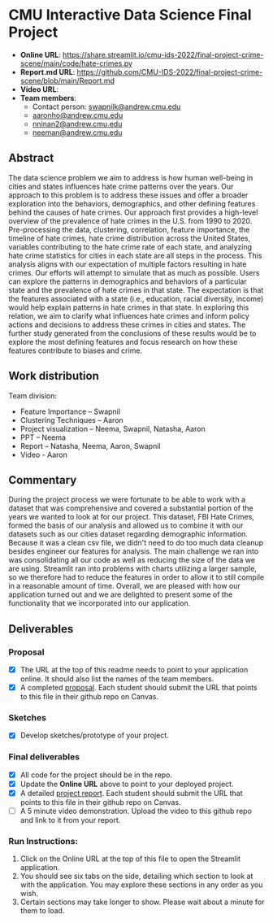 # CMU Interactive Data Science Final Project

* **Online URL**: https://share.streamlit.io/cmu-ids-2022/final-project-crime-scene/main/code/hate-crimes.py
* **Report.md URL**: https://github.com/CMU-IDS-2022/final-project-crime-scene/blob/main/Report.md
* **Video URL**: 
* **Team members**:
  * Contact person: swapnilk@andrew.cmu.edu
  * aaronho@andrew.cmu.edu
  * nninan2@andrew.cmu.edu
  * neeman@andrew.cmu.edu

## Abstract

The data science problem we aim to address is how human well-being in cities and states influences hate crime patterns over the years. Our approach to this problem is to address these issues and offer a broader exploration into the behaviors, demographics, and other defining features behind the causes of hate crimes. Our approach first provides a high-level overview of the prevalence of hate crimes in the U.S. from 1990 to 2020. Pre-processing the data, clustering, correlation, feature importance, the timeline of hate crimes, hate crime distribution across the United States, variables contributing to the hate crime rate of each state, and analyzing hate crime statistics for cities in each state are all steps in the process. This analysis aligns with our expectation of multiple factors resulting in hate crimes. Our efforts will attempt to simulate that as much as possible. Users can explore the patterns in demographics and behaviors of a particular state and the prevalence of hate crimes in that state. The expectation is that the features associated with a state (i.e., education, racial diversity, income) would help explain patterns in hate crimes in that state. In exploring this relation, we aim to clarify what influences hate crimes and inform policy actions and decisions to address these crimes in cities and states. The further study generated from the conclusions of these results would be to explore the most defining features and focus research on how these features contribute to biases and crime.


## Work distribution

Team division:
- Feature Importance – Swapnil
- Clustering Techniques – Aaron
- Project visualization – Neema, Swapnil, Natasha, Aaron
- PPT – Neema
- Report – Natasha, Neema, Aaron, Swapnil
- Video - Aaron

## Commentary
During the project process we were fortunate to be able to work with a dataset that was comprehensive and covered a substantial portion of the years we wanted to look at for our project. This dataset, FBI Hate Crimes, formed the basis of our analysis and allowed us to combine it with our datasets such as our cities dataset regarding demographic information. Because it was a clean csv file, we didn't need to do too much data cleanup besides engineer our features for analysis. The main challenge we ran into was consolidating all our code as well as reducing the size of the data we are using. Streamlit ran into problems with charts utilizing a larger sample, so we therefore had to reduce the features in order to allow it to still compile in a reasonable amount of time. Overall, we are pleased with how our application turned out and we are delighted to present some of the functionality that we incorporated into our application.

## Deliverables

### Proposal

- [X] The URL at the top of this readme needs to point to your application online. It should also list the names of the team members.
- [X] A completed [proposal](Proposal.md). Each student should submit the URL that points to this file in their github repo on Canvas.

### Sketches

- [X] Develop sketches/prototype of your project.

### Final deliverables

- [X] All code for the project should be in the repo.
- [X] Update the **Online URL** above to point to your deployed project.
- [X] A detailed [project report](Report.md).  Each student should submit the URL that points to this file in their github repo on Canvas.
- [ ] A 5 minute video demonstration.  Upload the video to this github repo and link to it from your report.

### Run Instructions:
1. Click on the Online URL at the top of this file to open the Streamlit application.
2. You should see six tabs on the side, detailing which section to look at with the application. You may explore these sections in any order as you wish. 
3. Certain sections may take longer to show. Please wait about a minute for them to load. 
